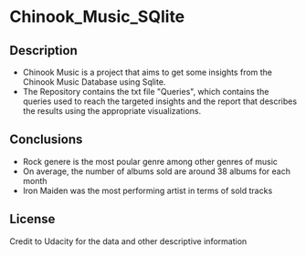 # Chinook_Music_SQlite 

## Description
- Chinook Music  is a project that aims to get some insights from the Chinook Music Database using Sqlite.
- The Repository contains the txt file "Queries", which contains the queries used to reach the targeted insights and the report that describes the results using the appropriate visualizations.
## Conclusions
- Rock genere is the most poular genre among other genres of music
- On average, the number of albums sold are around 38 albums for each month
- Iron Maiden was the most performing artist in terms of sold tracks

## License
Credit to Udacity for the data and other descriptive information


